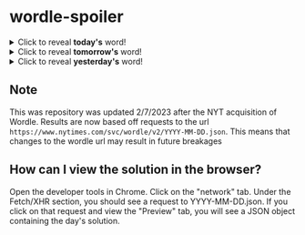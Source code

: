 # wordle-spoiler

<details>
  <summary>Click to reveal <b>today's</b> word!</summary>
  <br>
  <b> taste </b>
</details>

<details>
  <summary>Click to reveal <b>tomorrow's</b> word!</summary>
  <br>
  <b> covet </b>
</details>

<details>
  <summary>Click to reveal <b>yesterday's</b> word!</summary>
  <br>
  <b> crane </b>
</details>

## Note
This was repository was updated 2/7/2023 after the NYT acquisition of Wordle. Results are now based off requests to the url `https://www.nytimes.com/svc/wordle/v2/YYYY-MM-DD.json`. This means that changes to the wordle url may result in future breakages

## How can I view the solution in the browser?
Open the developer tools in Chrome. Click on the "network" tab. Under the Fetch/XHR section, you should see a request to YYYY-MM-DD.json. If you click on that request and view the "Preview" tab, you will see a JSON object containing the day's solution.